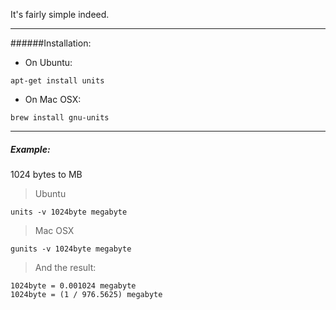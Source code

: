 <!-- 
.. title: Convert units with command line
.. slug: convert-units-with-command-line
.. date: 2017-02-15 13:38:55 UTC+07:00
.. tags: 
.. category: blogs
.. link: 
.. description: 
.. type: text
-->

It's fairly simple indeed.

<!-- TEASER_END: Read more -->
-------------------------

######Installation:
* On Ubuntu:
```
apt-get install units
```

* On Mac OSX:
```
brew install gnu-units
```
---------------------------------
##### Example:
1024 bytes to MB

> Ubuntu

`units -v 1024byte megabyte`

> Mac OSX

`gunits -v 1024byte megabyte`

> And the result:
```
1024byte = 0.001024 megabyte
1024byte = (1 / 976.5625) megabyte
```


